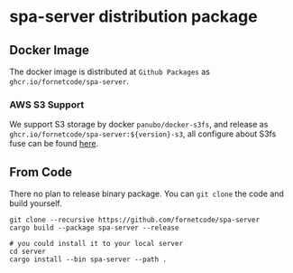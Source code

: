 # spa-server distribution package
## Docker Image
The docker image is distributed at `Github Packages` as `ghcr.io/fornetcode/spa-server`.

### AWS S3 Support
We support S3 storage by docker `panubo/docker-s3fs`, and release as `ghcr.io/fornetcode/spa-server:${version}-s3`, all configure about S3fs fuse can be found [here](https://github.com/panubo/docker-s3fs).

## From Code
There no plan to release binary package. You can `git clone` the code and build yourself.

```shell
git clone --recursive https://github.com/fornetcode/spa-server
cargo build --package spa-server --release

# you could install it to your local server
cd server
cargo install --bin spa-server --path .
```
